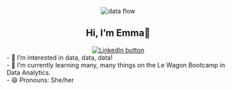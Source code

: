 <div align="center">
  <img 
  src="https://i.giphy.com/media/v1.Y2lkPTc5MGI3NjExam5naHU5Y3J4M28xeGJoOW56YTl0aWY2djlpd3d1ZmIxMW8zM3FxMSZlcD12MV9pbnRlcm5hbF9naWZfYnlfaWQmY3Q9Zw/xTiTnxpQ3ghPiB2Hp6/giphy.gif" alt="data flow">
  <br>
  <h2> Hi, I’m Emma👋 </h2>
  <a href="www.linkedin.com/in/emma-holness"><img src="https://img.shields.io/badge/LinkedIn-blue?logo=linkedin&logoColor=white&style=for-the-badge" alt="LinkedIn button"/></a>
</div>
- 👀 I’m interested in data, data, data!
<br>
- 🌱 I’m currently learning many, many things on the Le Wagon Bootcamp in Data Analytics.
<br>
- 😄 Pronouns: She/her





<!---
EmmaH824/EmmaH824 is a ✨ special ✨ repository because its `README.md` (this file) appears on your GitHub profile.
You can click the Preview link to take a look at your changes.
--->
